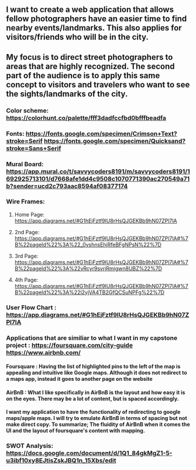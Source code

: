 <!-- MR Capstone Project "PhotoLoto" -->

<!-- Definition Statement -->

## I want to create a web application that allows fellow photographers have an easier time to find nearby events/landmarks. This also applies for visitors/friends who will be in the city.

<!-- Define Audience -->

## My focus is to direct street photographers to areas that are highly recognized. The second part of the audience is to apply this same concept to visitors and travelers who want to see the sights/landmarks of the city.

<!-- Define your content -->

### Color scheme: https://colorhunt.co/palette/fff3dadfccfbd0bfffbeadfa

### Fonts: https://fonts.google.com/specimen/Crimson+Text?stroke=Serif https://fonts.google.com/specimen/Quicksand?stroke=Sans+Serif

<!-- Mural Board -->

### Mural Board: https://app.mural.co/t/savvycoders8191/m/savvycoders8191/1692925713101/d7668afe1dd4c9508c1070771390ac270549a71b?sender=ucd2c793aac8594af08377174

<!-- Wire Frames -->

### Wire Frames:

1. Home Page: https://app.diagrams.net/#G1hEjFztf9IU8rHsQJGEKBb9hN07ZPl7lA

2. 2nd Page: https://app.diagrams.net/#G1hEjFztf9IU8rHsQJGEKBb9hN07ZPl7lA#%7B%22pageId%22%3A%22_0yshnsEhjRfeBFgNPsN%22%7D

3. 3rd Page: https://app.diagrams.net/#G1hEjFztf9IU8rHsQJGEKBb9hN07ZPl7lA#%7B%22pageId%22%3A%22vRcyr9svrjRmigwn8UBZ%22%7D

4. 4th Page: https://app.diagrams.net/#G1hEjFztf9IU8rHsQJGEKBb9hN07ZPl7lA#%7B%22pageId%22%3A%22l2yjVA4TB2GfQCSuNPFg%22%7D

<!-- userFlow Chart -->

### User Flow Chart : https://app.diagrams.net/#G1hEjFztf9IU8rHsQJGEKBb9hN07ZPl7lA

<!-- Research -->

### Applications that are similiar to what I want in my capstone project : https://foursquare.com/city-guide https://www.airbnb.com/

#### Foursquare : Having the list of highlighted pins to the left of the map is appealing and intuitive like Google maps. Although it does not redirect to a maps app, instead it goes to another page on the website

#### AirBnB : What I like specifically in AirBnB is the layout and how easy it is on the eyes. There may be a lot of content, but is spaced accordingly.

#### I want my application to have the functionality of redirecting to google maps/apple maps. I will try to emulate AirBnB in terms of spacing but not make direct copy. To summarize; The fluidity of AirBnB when it comes the UI and the layout of foursquare's content with mapping.

<!-- SWOT Analysis -->

### SWOT Analysis: https://docs.google.com/document/d/1Q1_84gkMgZ1-5-u3ibf10xy8EJtisZskJBQ1n_15Xbs/edit
